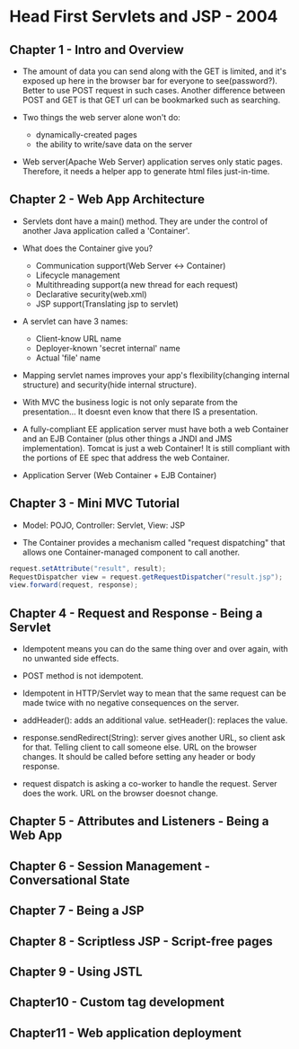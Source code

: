 # Head First Servlets and JSP - 2004

## Chapter 1 - Intro and Overview

- The amount of data you can send along with the GET is limited, and it's
  exposed up here in the browser bar for everyone to see(password?). Better to
  use POST request in such cases. Another difference between POST and GET is
  that GET url can be bookmarked such as searching.

- Two things the web server alone won't do:
  - dynamically-created pages
  - the ability to write/save data on the server

- Web server(Apache Web Server) application serves only static pages. Therefore,
  it needs a helper app to generate html files just-in-time.

## Chapter 2 - Web App Architecture

- Servlets dont have a main() method. They are under the control of another Java
  application called a 'Container'.

- What does the Container give you? 
  - Communication support(Web Server <-> Container)
  - Lifecycle management
  - Multithreading support(a new thread for each request)
  - Declarative security(web.xml)
  - JSP support(Translating jsp to servlet)

- A servlet can have 3 names:
  - Client-know URL name
  - Deployer-known 'secret internal' name
  - Actual 'file' name

- Mapping servlet names improves your app's flexibility(changing internal
  structure) and security(hide internal structure).

- With MVC the business logic is not only separate from the presentation... It
  doesnt even know that there IS a presentation.

- A fully-compliant EE application server must have both a web Container and an
  EJB Container (plus other things a JNDI and JMS implementation). Tomcat is
  just a web Container! It is still compliant with the portions of EE spec that
  address the web Container.

- Application Server (Web Container + EJB Container)

## Chapter 3 - Mini MVC Tutorial

- Model: POJO, Controller: Servlet, View: JSP

- The Container provides a mechanism called "request dispatching" that allows
  one Container-managed component to call another.

```java
request.setAttribute("result", result);
RequestDispatcher view = request.getRequestDispatcher("result.jsp");
view.forward(request, response);
```

## Chapter 4 - Request and Response - Being a Servlet

- Idempotent means you can do the same thing over and over again, with no
  unwanted side effects.

- POST method is not idempotent.

- Idempotent in HTTP/Servlet way to mean that the same request can be made twice
  with no negative consequences on the server.

- addHeader(): adds an additional value. setHeader(): replaces the value.

- response.sendRedirect(String): server gives another URL, so client ask for
  that. Telling client to call someone else. URL on the browser changes. It
  should be called before setting any header or body response.

- request dispatch is asking a co-worker to handle the request. Server does the
  work. URL on the browser doesnot change.

## Chapter 5 - Attributes and Listeners - Being a Web App
## Chapter 6 - Session Management - Conversational State
## Chapter 7 - Being a JSP
## Chapter 8 - Scriptless JSP - Script-free pages
## Chapter 9 - Using JSTL
## Chapter10 - Custom tag development
## Chapter11 - Web application deployment

